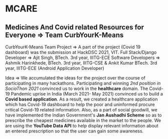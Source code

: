 # MCARE
## Medicines And Covid related Resources for Everyone => Team CurbYourK-Means
CurbYourK-Means Team Project => A part of the project (Covid 19 dashboard) was the submission at HackDSC 2021, VIT. 
Full Stack/Django Developer => Ajit Singh, BTech. 3rd year, IIITG-ECE
Software Developers => Ashmik Harinkhede, BTech. 3rd year, IIITG-CSE &  Ankit Kumar BTech. 3rd year, IIITG-ECE (Android Application Developer)

Idea => We accumulated the ideas for the project over the course of participating in many hackathons.
Participating and winning *2nd position in SocioThon 2021* convinced us to work in the **healthcare** domain. The Covid-19 Pandemic uprise in India (March 2021- May 2021) convinced us to build a **Covid based application**.
As a result, we created a healthcare application which has Covid-19 dashboard to help the poor and uninformed procure critical Covid-19 related information. 
Also, as a part of social goodwill, we have implemented the Indian Government's **Jan Aushadhi Scheme** so as to prescribe the cheapest medicines available in the market to the people. 
We are using the **YouTube Data API** to help display relevant information about an entered prescription so that the user can gain some awareness.
